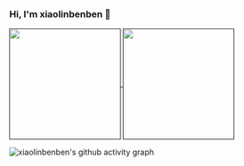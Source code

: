 ### Hi, I'm xiaolinbenben 👋

<a href="">
  <img height=200 align="center" src="https://github-readme-stats.vercel.app/api?username=xiaolinbenben&count_private=true" />
</a>

<a href="">
  <img height=200 align="center" src="https://github-readme-stats.vercel.app/api/top-langs?username=xiaolinbenben&layout=compact&langs_count=8&card_width=320" />
</a>

![xiaolinbenben's github activity graph](https://github-readme-activity-graph.vercel.app/graph?username=xiaolinbenben&theme=github-compact)